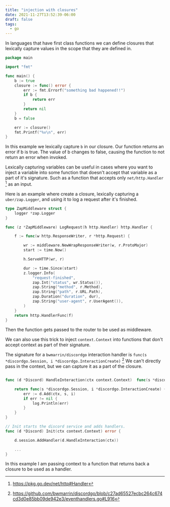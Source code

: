 ```yaml
---
title: "injection with closures"
date: 2021-11-27T13:52:39-06:00
draft: false
tags: 
  - go
---
```


In languages that have first class functions we can define closures that lexically capture values in the scope that they are defined in.
  
```go 
package main

import "fmt"

func main() {
	b := true
	closure := func() error {
		err := fmt.Errorf("something bad happened!!")
		if b {
			return err
		}
		return nil
	}
	b = false

	err := closure()
	fmt.Printf("%v\n", err)
}
```
In this example we lexically capture `b` in our closure. Our function returns an error 
 if b is true. The value of b changes to false, causing the function to not return an error when invoked.

Lexically capturing variables can be useful in cases where you want to inject a variable into some function that doesn't accept that variable as a part of it's signature. 
Such as a function that accepts only `net/http.Handler` [^1] as an input.

Here is an example where create a closure, lexically capturing a `uber/zap.Logger`, and using it to log a request after it's finished.

```go 
type ZapMiddleware struct {
	logger *zap.Logger
}

func (z *ZapMiddleware) LogRequest(h http.Handler) http.Handler {

	f := func(w http.ResponseWriter, r *http.Request) {

		wr := middleware.NewWrapResponseWriter(w, r.ProtoMajor)
		start := time.Now()

		h.ServeHTTP(wr, r)

		dur := time.Since(start)
		z.logger.Info(
			"request-finished",
			zap.Int("status", wr.Status()),
			zap.String("method", r.Method),
			zap.String("path", r.URL.Path),
			zap.Duration("duration", dur),
			zap.String("user-agent", r.UserAgent()),
		)
	}
	return http.HandlerFunc(f)
}
```

Then the function gets passed to the router to be used as middleware.

We can also use this trick to inject `context.Context` into functions that don't accept context as part of their signature.

The signature for a `bwmarrin/discordgo` interaction handler is `func(s *discordgo.Session, i *discordgo.InteractionCreate)` [^2]
We can't directly pass in the context, but we can capture it as a part of the closure.

```go

func (d *Discord) HandleInteraction(ctx context.Context)  func(s *discordgo.Session, i *discordgo.InteractionCreate) {

	return func(s *discordgo.Session, i *discordgo.InteractionCreate) {
        err := d.Add(ctx, s, i)
        if err != nil {
            log.Println(err)
        }
    }
}

// Init starts the discord service and adds handlers.
func (d *Discord) Init(ctx context.Context) error {

	d.session.AddHandler(d.HandleInteraction(ctx))

    ...
}
```

In this example I am passing context to a function that returns back a closure to be used as a handler.



[^1]: https://pkg.go.dev/net/http#Handler
[^2]: https://github.com/bwmarrin/discordgo/blob/c27ad65527ecbc264c674cd3d0e85bb09de942e3/eventhandlers.go#L916
